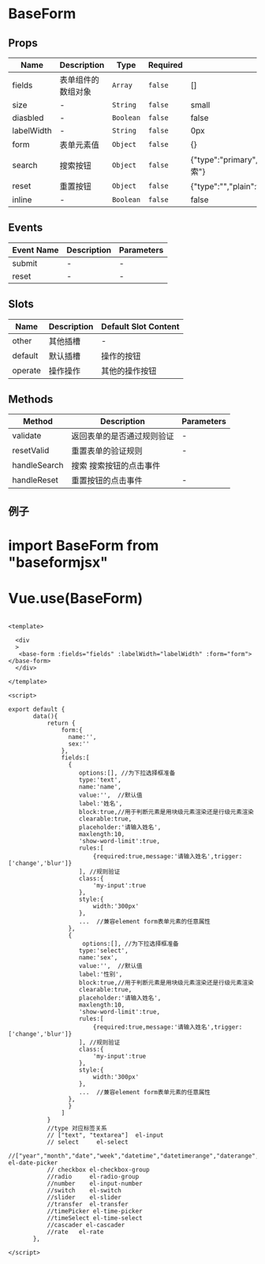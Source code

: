 # BaseForm

## Props

<!-- @vuese:BaseForm:props:start -->
|Name|Description|Type|Required|Default|
|---|---|---|---|---|
|fields|表单组件的数组对象|`Array`|`false`|[]|
|size|-|`String`|`false`|small|
|diasbled|-|`Boolean`|`false`|false|
|labelWidth|-|`String`|`false`|0px|
|form|表单元素值|`Object`|`false`|{}|
|search|搜索按钮|`Object`|`false`|{"type":"primary","plain":false,"round":false,"circle":false,"disabled":false,"icon":"","text":"搜索"}|
|reset|重置按钮|`Object`|`false`|{"type":"","plain":false,"round":false,"circle":false,"disabled":false,"icon":"","text":"重置"}|
|inline|-|`Boolean`|`false`|false|

<!-- @vuese:BaseForm:props:end -->


## Events

<!-- @vuese:BaseForm:events:start -->
|Event Name|Description|Parameters|
|---|---|---|
|submit|-|-|
|reset|-|-|

<!-- @vuese:BaseForm:events:end -->


## Slots

<!-- @vuese:BaseForm:slots:start -->
|Name|Description|Default Slot Content|
|---|---|---|
|other|其他插槽|-|
|default|默认插槽|操作的按钮|
|operate|操作操作|其他的操作按钮|

<!-- @vuese:BaseForm:slots:end -->


## Methods

<!-- @vuese:BaseForm:methods:start -->
|Method|Description|Parameters|
|---|---|---|
|validate|返回表单的是否通过规则验证|-|
|resetValid|重置表单的验证规则|-|
|handleSearch|搜索 搜索按钮的点击事件||
|handleReset|重置按钮的点击事件 |-|

<!-- @vuese:BaseForm:methods:end -->





## 例子 

# import BaseForm from "baseformjsx"
# Vue.use(BaseForm)

```vue

<template>

  <div
  >
   <base-form :fields="fields" :labelWidth="labelWidth" :form="form"></base-form>
  </div>

</template>

<script>

export default {
       data(){
           return {
               form:{
                 name:'',
                 sex:''
               },
               fields:[
                 {  
                    options:[], //为下拉选择框准备
                    type:'text',
                    name:'name',
                    value:'',  //默认值
                    label:'姓名',
                    block:true,//用于判断元素是用块级元素渲染还是行级元素渲染
                    clearable:true,
                    placeholder:'请输入姓名',
                    maxlength:10,
                    'show-word-limit':true,
                    rules:[
                        {required:true,message:'请输入姓名',trigger:['change','blur']}
                    ], //规则验证
                    class:{
                        'my-input':true
                    },
                    style:{
                        width:'300px'
                    },
                    ...  //兼容element form表单元素的任意属性
                 },
                 {
                     options:[], //为下拉选择框准备
                    type:'select',
                    name:'sex',
                    value:'',  //默认值
                    label:'性别',
                    block:true,//用于判断元素是用块级元素渲染还是行级元素渲染
                    clearable:true,
                    placeholder:'请输入姓名',
                    maxlength:10,
                    'show-word-limit':true,
                    rules:[
                        {required:true,message:'请输入姓名',trigger:['change','blur']}
                    ], //规则验证
                    class:{
                        'my-input':true
                    },
                    style:{
                        width:'300px'
                    },
                    ...  //兼容element form表单元素的任意属性
                 },
                 }
               ]
           }
           //type 对应标签关系
           // ["text", "textarea"]  el-input
           // select     el-select
           //["year","month","date","week","datetime","datetimerange","daterange",] el-date-picker
           // checkbox el-checkbox-group
           //radio     el-radio-group
           //number    el-input-number
           //switch    el-switch
           //slider    el-slider
           //transfer  el-transfer
           //timePicker el-time-picker
           //timeSelect el-time-select
           //cascader el-cascader
           //rate   el-rate
       },

</script>
```
